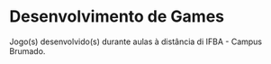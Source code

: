 # Desenvolvimento de Games
 Jogo(s) desenvolvido(s) durante aulas à distância di IFBA - Campus Brumado.
